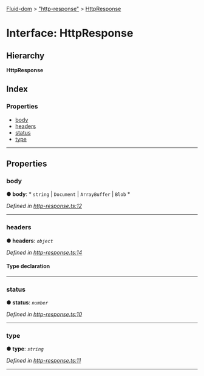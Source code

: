 [Fluid-dom](../README.md) > ["http-response"](../modules/_http_response_.md) > [HttpResponse](../interfaces/_http_response_.httpresponse.md)

# Interface: HttpResponse

## Hierarchy

**HttpResponse**

## Index

### Properties

* [body](_http_response_.httpresponse.md#body)
* [headers](_http_response_.httpresponse.md#headers)
* [status](_http_response_.httpresponse.md#status)
* [type](_http_response_.httpresponse.md#type)

---

## Properties

<a id="body"></a>

###  body

**● body**: * `string` &#124; `Document` &#124; `ArrayBuffer` &#124; `Blob`
*

*Defined in [http-response.ts:12](https://github.com/WazzaMo/fluid-dom/blob/cb271c8/src/http-response.ts#L12)*

___
<a id="headers"></a>

###  headers

**● headers**: *`object`*

*Defined in [http-response.ts:14](https://github.com/WazzaMo/fluid-dom/blob/cb271c8/src/http-response.ts#L14)*

#### Type declaration

[name: `string`]: `string`

___
<a id="status"></a>

###  status

**● status**: *`number`*

*Defined in [http-response.ts:10](https://github.com/WazzaMo/fluid-dom/blob/cb271c8/src/http-response.ts#L10)*

___
<a id="type"></a>

###  type

**● type**: *`string`*

*Defined in [http-response.ts:11](https://github.com/WazzaMo/fluid-dom/blob/cb271c8/src/http-response.ts#L11)*

___

